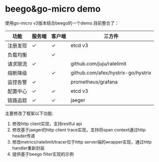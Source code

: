 # beego&go-micro demo
使用go-micro v3版本结合beego的一个demo.目前整合了：

| 功能      | 服务端 |  客户端 |  三方件 |
| --------- | ------|-------|-------|
| 注册发现    |   ✓    | ✓    |etcd v3  |
| 负载均衡    |        | ✓      |     |
| 请求限流    |   ✓    |       |github.com/juju/ratelimit   |
| 熔断降级    |       | ✓      |github.com/afex/hystrix-go/hystrix   |
| 监控告警    |   ✓    |       |prometheus/grafana   |
| 配置中心    |   ✓    | ✓      |etcd v3 |
| 链路追踪    |   ✓    | ✓      |jaeger  |

主要修改了框架以下功能:

1. 修改http client实现，支持restful api
2. 修改基于jaeger的http client trace实现，支持将span context通过http header传递
3. 修改metrics/ratelimit/tracer位于http server端的wrapper实现，通过http handler重新封装
4. 提供基于beego filter实现的示例
